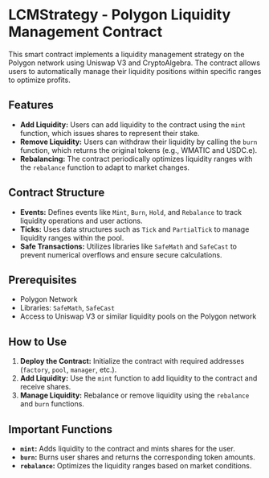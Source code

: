 
# LCMStrategy - Polygon Liquidity Management Contract

This smart contract implements a liquidity management strategy on the Polygon network using Uniswap V3 and CryptoAlgebra. The contract allows users to automatically manage their liquidity positions within specific ranges to optimize profits.

## Features

- **Add Liquidity:** Users can add liquidity to the contract using the `mint` function, which issues shares to represent their stake.
- **Remove Liquidity:** Users can withdraw their liquidity by calling the `burn` function, which returns the original tokens (e.g., WMATIC and USDC.e).
- **Rebalancing:** The contract periodically optimizes liquidity ranges with the `rebalance` function to adapt to market changes.

## Contract Structure

- **Events:** Defines events like `Mint`, `Burn`, `Hold`, and `Rebalance` to track liquidity operations and user actions.
- **Ticks:** Uses data structures such as `Tick` and `PartialTick` to manage liquidity ranges within the pool.
- **Safe Transactions:** Utilizes libraries like `SafeMath` and `SafeCast` to prevent numerical overflows and ensure secure calculations.

## Prerequisites

- Polygon Network
- Libraries: `SafeMath`, `SafeCast`
- Access to Uniswap V3 or similar liquidity pools on the Polygon network

## How to Use

1. **Deploy the Contract:** Initialize the contract with required addresses (`factory`, `pool`, `manager`, etc.).
2. **Add Liquidity:** Use the `mint` function to add liquidity to the contract and receive shares.
3. **Manage Liquidity:** Rebalance or remove liquidity using the `rebalance` and `burn` functions.

## Important Functions

- **`mint`:** Adds liquidity to the contract and mints shares for the user.
- **`burn`:** Burns user shares and returns the corresponding token amounts.
- **`rebalance`:** Optimizes the liquidity ranges based on market conditions.